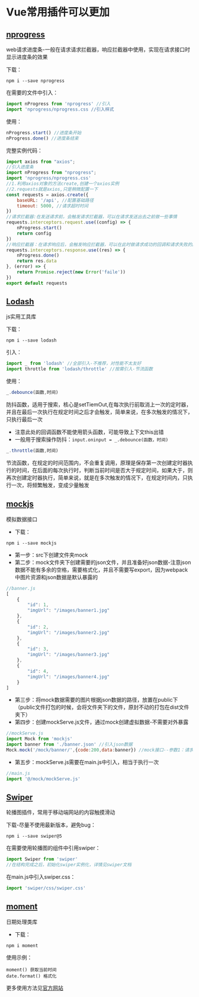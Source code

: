 # Vue常用插件可以更加

## [nprogress](https://www.npmjs.com/package/nprogress) 
web请求进度条-一般在请求请求拦截器，响应拦截器中使用，实现在请求接口时显示进度条的效果

下载：

```
npm i --save nprogress
```

在需要的文件中引入：

```js
import nProgress from 'nprogress' //引入
import 'nprogress/nprogress.css //引入样式
```

使用：

```js
nProgress.start() //进度条开始
nProgress.done() //进度条结束
```

完整实例代码：

```js
import axios from "axios";
//引入进度条
import nProgress from "nprogress";
import 'nprogress/nprogress.css'
//1.利用axios对象的方法create,创建一个axios实例
//2.requests就是axios,只是稍微配置一下
const requests = axios.create({
    baseURL: '/api', //配置基础路径
    timeout: 5000, //请求超时时间
})
//请求拦截器:在发送请求前，会触发请求拦截器，可以在请求发送出去之前做一些事情
requests.interceptors.request.use((config) => {
    nProgress.start()
    return config
})
//响应拦截器：在请求响应后，会触发响应拦截器，可以在此时做请求成功的回调和请求失败的回调
requests.interceptors.response.use((res) => {
    nProgress.done()
    return res.data
}, (error) => {
    return Promise.reject(new Error('faile'))
})
export default requests
```

## [Lodash](https://www.lodashjs.com/) 
js实用工具库

下载：

```
npm i --save lodash
```
引入：

```js
import _ from 'lodash' //全部引入-不推荐，对性能不太友好
import throttle from 'lodash/throttle' //按需引入-节流函数
```
使用：

```js
_.debounce(函数,时间)
```
防抖函数，适用于搜索，核心是setTiemOut,在每次执行前取消上一次的定时器，并且在最后一次执行在规定时间之后才会触发，简单来说，在多次触发的情况下，只执行最后一次
* 注意此处的回调函数不能使用箭头函数，可能导致上下文this出错
* 一般用于搜索操作防抖：`input.oninput = _.debounce(函数，时间)`

```js
_.throttle(函数,时间)
```
节流函数，在规定的时间范围内，不会重复调用，原理是保存第一次创建定时器执行的时间，在后面的每次执行时，判断当前时间是否大于规定时间，如果大于，则再次创建定时器执行，简单来说，就是在多次触发的情况下，在规定时间内，只执行一次，将频繁触发，变成少量触发

## [mockjs](http://mockjs.com/)  
模拟数据接口

* 下载：

```
npm i --save mockjs
```

* 第一步：src下创建文件夹mock
* 第二步：mock文件夹下创建需要的json文件，并且准备好json数据-注意json数据不能有多余的空格，需要格式化，并且不需要写export，因为webpack中图片资源和json数据是默认暴露的

```js
//banner.js
[
    {
        "id": 1,
        "imgUrl": "/images/banner1.jpg"
    },
    {
        "id": 2,
        "imgUrl": "/images/banner2.jpg"
    },
    {
        "id": 3,
        "imgUrl": "/images/banner3.jpg"
    },
    {
        "id": 4,
        "imgUrl": "/images/banner4.jpg"
    }
]
```

* 第三步：将mock数据需要的图片根据json数据的路径，放置在public下（public文件打包的时候，会将文件夹下的文件，原封不动的打包在dist文件夹下）
* 第四步：创建mockServe.js文件，通过mock创建虚拟数据-不需要对外暴露

```js
//mockServe.js
import Mock from 'mockjs'
import banner from './banner.json' //引入json数据
Mock.mock('/mock/banner/',{code:200,data:banner}) //mock接口--参数1：请求的接口 参数2：返回的模拟数据
```

* 第五步：mockServe.js需要在main.js中引入，相当于执行一次

```js
//main.js
import '@/mock/mockServe.js'
```

## [Swiper](https://www.swiper.com.cn/)
轮播图插件，常用于移动端网站的内容触摸滑动

下载-尽量不使用最新版本，避免bug：

```
npm i --save swiper@5 
```

在需要使用轮播图的组件中引用swiper：

```js
import Swiper from 'swiper'
//在结构完成之后，初始化swiper实例化，详情见swiper文档

```

在main.js中引入swiper.css：

```js
import 'swiper/css/swiper.css'
```

## [moment](http://momentjs.cn/) 
日期处理类库

* 下载：
```
npm i moment
```
使用示例：

```
moment() 获取当前时间
date.format() 格式化
```
更多使用方法见[官方网站](http://momentjs.cn/) 

